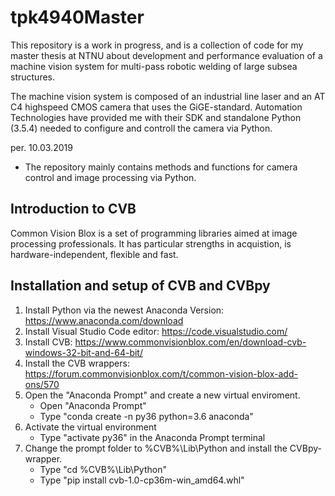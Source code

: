 # tpk4940Master
This repository is a work in progress, and is a collection of code for my master thesis at NTNU about development and performance evaluation of a machine vision system for multi-pass robotic welding of large subsea structures.

The machine vision system is composed of an industrial line laser and an AT C4 highspeed CMOS camera that uses the GiGE-standard. Automation Technologies have provided me with their SDK and standalone Python (3.5.4) needed to configure and controll the camera via Python. 

per. 10.03.2019
 - The repository mainly contains methods and functions for camera control and image processing via Python.

## Introduction to CVB
Common Vision Blox is a set of programming libraries aimed at image processing professionals. 
It has particular strengths in acquistion, is hardware-independent, flexible and fast.

## Installation and setup of CVB and CVBpy 
1. Install Python via the newest Anaconda Version: https://www.anaconda.com/download
2. Install Visual Studio Code editor: https://code.visualstudio.com/
3. Install CVB: https://www.commonvisionblox.com/en/download-cvb-windows-32-bit-and-64-bit/
4. Install the CVB wrappers: https://forum.commonvisionblox.com/t/common-vision-blox-add-ons/570
5. Open the "Anaconda Prompt" and create a new virtual enviroment.
   - Open "Anaconda Prompt"
   - Type "conda create -n py36 python=3.6 anaconda"
6. Activate the virtual environment
   - Type "activate py36" in the Anaconda Prompt terminal
7. Change the prompt folder to %CVB%\Lib\Python and install the CVBpy-wrapper.
   - Type "cd %CVB%\Lib\Python"
   - Type "pip install cvb-1.0-cp36m-win_amd64.whl"
